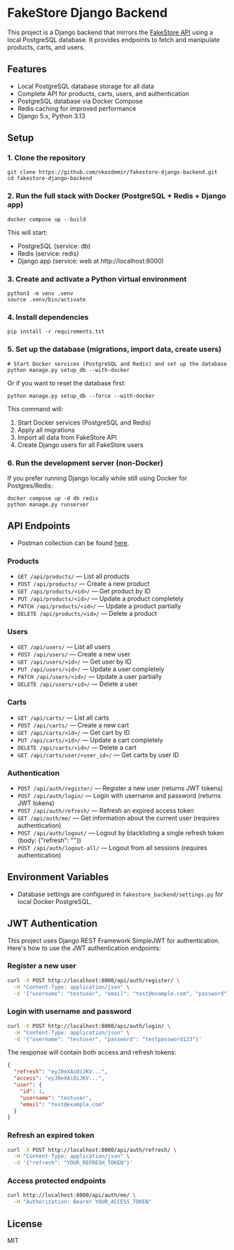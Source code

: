 # FakeStore Django Backend

This project is a Django backend that mirrors the [FakeStore API](https://fakestoreapi.com/docs) using a local PostgreSQL database. It provides endpoints to fetch and manipulate products, carts, and users.

## Features
- Local PostgreSQL database storage for all data
- Complete API for products, carts, users, and authentication
- PostgreSQL database via Docker Compose
- Redis caching for improved performance
- Django 5.x, Python 3.13

## Setup

### 1. Clone the repository
```
git clone https://github.com/nkozdemir/fakestore-django-backend.git
cd fakestore-django-backend
```

### 2. Run the full stack with Docker (PostgreSQL + Redis + Django app)
```
docker compose up --build
```

This will start:
- PostgreSQL (service: db)
- Redis (service: redis)
- Django app (service: web at http://localhost:8000)

### 3. Create and activate a Python virtual environment
```
python3 -m venv .venv
source .venv/bin/activate
```

### 4. Install dependencies
```
pip install -r requirements.txt
```

### 5. Set up the database (migrations, import data, create users)
```
# Start Docker services (PostgreSQL and Redis) and set up the database
python manage.py setup_db --with-docker
```

Or if you want to reset the database first:
```
python manage.py setup_db --force --with-docker
```

This command will:
1. Start Docker services (PostgreSQL and Redis)
2. Apply all migrations
3. Import all data from FakeStore API
4. Create Django users for all FakeStore users

### 6. Run the development server (non-Docker)
If you prefer running Django locally while still using Docker for Postgres/Redis:
```
docker compose up -d db redis
python manage.py runserver
```

## API Endpoints

- Postman collection can be found [here](https://www.postman.com/nkozd/workspace/fakestore-backend/collection/28299888-fc67e512-efb1-42fd-899e-e659ad1ba2e7?action=share&creator=28299888).

### Products
- `GET /api/products/` — List all products 
- `POST /api/products/` — Create a new product
- `GET /api/products/<id>/` — Get product by ID
- `PUT /api/products/<id>/` — Update a product completely
- `PATCH /api/products/<id>/` — Update a product partially
- `DELETE /api/products/<id>/` — Delete a product

### Users
- `GET /api/users/` — List all users
- `POST /api/users/` — Create a new user
- `GET /api/users/<id>/` — Get user by ID
- `PUT /api/users/<id>/` — Update a user completely
- `PATCH /api/users/<id>/` — Update a user partially
- `DELETE /api/users/<id>/` — Delete a user

### Carts
- `GET /api/carts/` — List all carts
- `POST /api/carts/` — Create a new cart
- `GET /api/carts/<id>/` — Get cart by ID
- `PUT /api/carts/<id>/` — Update a cart completely
- `DELETE /api/carts/<id>/` — Delete a cart
- `GET /api/carts/user/<user_id>/` — Get carts by user ID

### Authentication
- `POST /api/auth/register/` — Register a new user (returns JWT tokens)
- `POST /api/auth/login/` — Login with username and password (returns JWT tokens)
- `POST /api/auth/refresh/` — Refresh an expired access token
- `GET /api/auth/me/` — Get information about the current user (requires authentication)
 - `POST /api/auth/logout/` — Logout by blacklisting a single refresh token (body: {"refresh": "<token>"})
 - `POST /api/auth/logout-all/` — Logout from all sessions (requires authentication)

## Environment Variables
- Database settings are configured in `fakestore_backend/settings.py` for local Docker PostgreSQL.

## JWT Authentication

This project uses Django REST Framework SimpleJWT for authentication. Here's how to use the JWT authentication endpoints:

### Register a new user
```bash
curl -X POST http://localhost:8000/api/auth/register/ \
  -H "Content-Type: application/json" \
  -d '{"username": "testuser", "email": "test@example.com", "password": "testpassword123"}'
```

### Login with username and password
```bash
curl -X POST http://localhost:8000/api/auth/login/ \
  -H "Content-Type: application/json" \
  -d '{"username": "testuser", "password": "testpassword123"}'
```

The response will contain both access and refresh tokens:
```json
{
  "refresh": "eyJ0eXAiOiJKV...",
  "access": "eyJ0eXAiOiJKV...",
  "user": {
    "id": 1,
    "username": "testuser",
    "email": "test@example.com"
  }
}
```

### Refresh an expired token
```bash
curl -X POST http://localhost:8000/api/auth/refresh/ \
  -H "Content-Type: application/json" \
  -d '{"refresh": "YOUR_REFRESH_TOKEN"}'
```

### Access protected endpoints
```bash
curl http://localhost:8000/api/auth/me/ \
  -H "Authorization: Bearer YOUR_ACCESS_TOKEN"
```

## License
MIT
